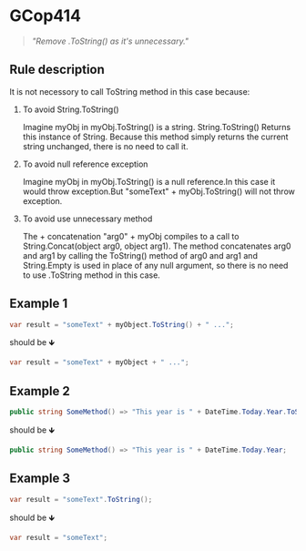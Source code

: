 # GCop414

> *"Remove .ToString() as it's unnecessary."*


## Rule description

It is not necessory to call ToString method in this case because:

1.  To avoid String.ToString()

    Imagine myObj in myObj.ToString() is a string. String.ToString() Returns this instance of String. Because this method simply returns the current string unchanged, there is no need to call it.  

2.  To avoid null reference exception

    Imagine myObj in myObj.ToString() is a null reference.In this case it would throw exception.But "someText" + myObj.ToString() will not throw exception.

3.  To avoid use unnecessary method

    The + concatenation "arg0" + myObj compiles to a call to String.Concat(object arg0, object arg1). The method concatenates arg0 and arg1 by calling the ToString() method of arg0 and arg1 and String.Empty is used in place of any null argument, so there is no need to use .ToString method in this case.
    

## Example 1

```csharp
var result = "someText" + myObject.ToString() + " ...";
```

should be 🡻

```csharp
var result = "someText" + myObject + " ...";
```

## Example 2

```csharp
public string SomeMethod() => "This year is " + DateTime.Today.Year.ToString();
```
should be 🡻

```csharp
public string SomeMethod() => "This year is " + DateTime.Today.Year;
```

## Example 3

```csharp
var result = "someText".ToString();
```
should be 🡻

```csharp
var result = "someText";
```
 
